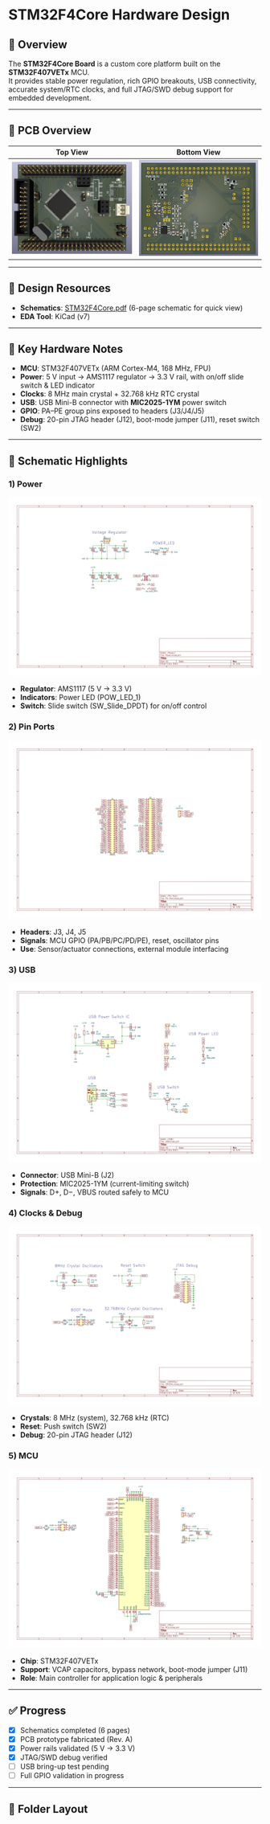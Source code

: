 # STM32F4Core Hardware Design

## 🔎 Overview
The **STM32F4Core Board** is a custom core platform built on the **STM32F407VETx** MCU.  
It provides stable power regulation, rich GPIO breakouts, USB connectivity, accurate system/RTC clocks, and full JTAG/SWD debug support for embedded development.

---

## 📸 PCB Overview
| Top View | Bottom View |
|----------|-------------|
| ![Top](docs/images/STM32F4-Demo-Board-F.png) | ![Bottom](docs/images/STM32F4-Demo-Board-B.png) |

---

## 📑 Design Resources
- **Schematics**: [STM32F4Core.pdf](STM32F4-Demo-Board.pdf) (6-page schematic for quick view)  
- **EDA Tool**: KiCad (v7)  

---

## 🔧 Key Hardware Notes
- **MCU**: STM32F407VETx (ARM Cortex-M4, 168 MHz, FPU)  
- **Power**: 5 V input → AMS1117 regulator → 3.3 V rail, with on/off slide switch & LED indicator  
- **Clocks**: 8 MHz main crystal + 32.768 kHz RTC crystal  
- **USB**: USB Mini-B connector with **MIC2025-1YM** power switch  
- **GPIO**: PA–PE group pins exposed to headers (J3/J4/J5)  
- **Debug**: 20-pin JTAG header (J12), boot-mode jumper (J11), reset switch (SW2)  

---

## 🧩 Schematic Highlights

### 1) Power
![Power](docs/images/Power.jpg)  
- **Regulator**: AMS1117 (5 V → 3.3 V)  
- **Indicators**: Power LED (POW_LED_1)  
- **Switch**: Slide switch (SW_Slide_DPDT) for on/off control  

### 2) Pin Ports
![Ports](docs/images/Pin-Port.jpg)  
- **Headers**: J3, J4, J5  
- **Signals**: MCU GPIO (PA/PB/PC/PD/PE), reset, oscillator pins  
- **Use**: Sensor/actuator connections, external module interfacing  

### 3) USB
![USB](docs/images/USB.jpg)  
- **Connector**: USB Mini-B (J2)  
- **Protection**: MIC2025-1YM (current-limiting switch)  
- **Signals**: D+, D−, VBUS routed safely to MCU  

### 4) Clocks & Debug
![Clocks](docs/images/Crystal.jpg)  
- **Crystals**: 8 MHz (system), 32.768 kHz (RTC)  
- **Reset**: Push switch (SW2)  
- **Debug**: 20-pin JTAG header (J12)  

### 5) MCU
![MCU](docs/images/MCU.jpg)  
- **Chip**: STM32F407VETx  
- **Support**: VCAP capacitors, bypass network, boot-mode jumper (J11)  
- **Role**: Main controller for application logic & peripherals  

---

## ✅ Progress
- [x] Schematics completed (6 pages)  
- [x] PCB prototype fabricated (Rev. A)  
- [x] Power rails validated (5 V → 3.3 V)  
- [x] JTAG/SWD debug verified  
- [ ] USB bring-up test pending  
- [ ] Full GPIO validation in progress  

---

## 📂 Folder Layout
